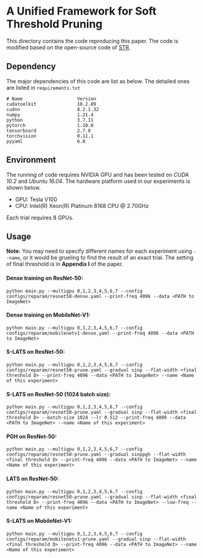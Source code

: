 # A Unified Framework for Soft Threshold Pruning
This directory contains the code reproducing this paper. The code is modified based on the open-source code of [STR](https://github.com/RAIVNLab/STR).

## Dependency 

The major dependencies of this code are list as below. The detailed ones are listed in `requirements.txt`

```
# Name                    Version
cudatoolkit               10.2.89
cudnn                     8.2.1.32
numpy                     1.21.4
python                    3.7.11 
pytorch                   1.10.0
tensorboard               2.7.0
torchvision               0.11.1
pyyaml                    6.0
```

## Environment

The running of code requires NVIDIA GPU and has been tested on *CUDA 10.2* and *Ubuntu 16.04*. The hardware platform used in our experiments is shown below.

- GPU: Tesla V100
- CPU: Intel(R) Xeon(R) Platinum 8168 CPU @ 2.70GHz

Each trial requires 8 GPUs.

## Usage

**Note:** You may need to specify different names for each experiment using `--name`, or it would be grueling to find the result of an exact trial. The setting of final threshold is in **Appendix I** of the paper.

#### Dense training on ResNet-50:

```shell
python main.py --multigpu 0,1,2,3,4,5,6,7 --config configs/reparam/resnet50-dense.yaml --print-freq 4096 --data <PATH to ImageNet>
```

#### Dense training on MobileNet-V1:

```shell
python main.py --multigpu 0,1,2,3,4,5,6,7 --config configs/reparam/mobilenetv1-dense.yaml --print-freq 4096 --data <PATH to ImageNet>
```

#### S-LATS on ResNet-50:

```shell
python main.py --multigpu 0,1,2,3,4,5,6,7 --config configs/reparam/resnet50-prune.yaml --gradual sinp --flat-width <final threshold D> --print-freq 4096 --data <PATH to ImageNet> --name <Name of this experiment>
```

#### S-LATS on ResNet-50 (1024 batch size):

```shell
python main.py --multigpu 0,1,2,3,4,5,6,7 --config configs/reparam/resnet50-prune.yaml --gradual sinp --flat-width <final threshold D> --batch-size 1024 --lr 0.512 --print-freq 4096 --data <PATH to ImageNet> --name <Name of this experiment>
```

#### PGH on ResNet-50:

```shell
python main.py --multigpu 0,1,2,3,4,5,6,7 --config configs/reparam/resnet50-prune.yaml --gradual sinppgh --flat-width <final threshold D> --print-freq 4096 --data <PATH to ImageNet> --name <Name of this experiment>
```

#### LATS on ResNet-50:

```shell
python main.py --multigpu 0,1,2,3,4,5,6,7 --config configs/reparam/resnet50-prune.yaml --gradual sinp --flat-width <final threshold D> --print-freq 4096 --data <PATH to ImageNet> --low-freq --name <Name of this experiment>
```

#### S-LATS on MobileNet-V1:

```shell
python main.py --multigpu 0,1,2,3,4,5,6,7 --config configs/reparam/mobilenetv1-prune.yaml --gradual sinp --flat-width <final threshold D> --print-freq 4096 --data <PATH to ImageNet> --name <Name of this experiment>
```
